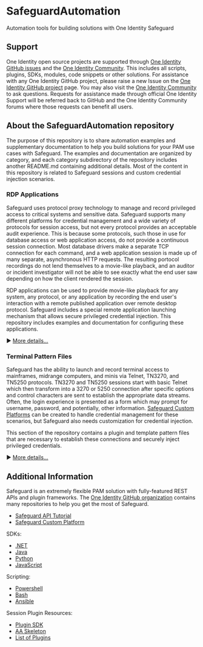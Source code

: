 # SafeguardAutomation
Automation tools for building solutions with One Identity Safeguard

## Support

One Identity open source projects are supported through [One Identity GitHub issues](https://github.com/OneIdentity/SafeguardAutoIt/issues) and the [One Identity Community](https://www.oneidentity.com/community/). This includes all scripts, plugins, SDKs, modules, code snippets or other solutions. For assistance with any One Identity GitHub project, please raise a new Issue on the [One Identity GitHub project](https://github.com/OneIdentity/SafeguardAutoIt/issues) page. You may also visit the [One Identity Community](https://www.oneidentity.com/community/) to ask questions.  Requests for assistance made through official One Identity Support will be referred back to GitHub and the One Identity Community forums where those requests can benefit all users.

## About the SafeguardAutomation repository

The purpose of this repository is to share automation examples and supplementary documentation to help you build solutions for your PAM use cases with Safeguard.  The examples and documentation are organized by category, and each category subdirectory of the repository includes another README.md containing additional details.  Most of the content in this repository is related to Safeguard sessions and custom credential injection scenarios.

### RDP Applications

Safeguard uses protocol proxy technology to manage and record privileged access to critical systems and sensitive data.  Safeguard supports many different platforms for credential management and a wide variety of protocols for session access, but not every protocol provides an acceptable audit experience.  This is because some protocols, such those in use for database access or web application access, do not provide a continuous session connection.  Most database drivers make a separate TCP connection for each command, and a web application session is made up of many separate, asynchronous HTTP requests.  The resulting portocol recordings do not lend themselves to a movie-like playback, and an auditor or incident investigator will not be able to see exactly what the end user saw depending on how the client rendered the session.

RDP applications can be used to provide movie-like playback for any system, any protocol, or any application by recording the end user's interaction with a remote published application over remote desktop protocol.  Safeguard includes a special remote application launching mechanism that allows secure privileged credential injection.  This repository includes examples and documentation for configuring these applications.

:arrow_forward: [More details...](RDP%20Applications)

### Terminal Pattern Files

Safeguard has the ability to launch and record terminal access to mainframes, midrange computers, and minis via Telnet, TN3270, and TN5250 protocols.  TN3270 and TN5250 sessions start with basic Telnet which then transform into a 3270 or 5250 connection after specific options and control characters are sent to establish the appropriate data streams.  Often, the login experience is presented as a form which may prompt for username, password, and potentially, other information.  [Safeguard Custom Platforms](https://github.com/OneIdentity/SafeguardCustomPlatform) can be created to handle credential management for these scenarios, but Safeguard also needs customization for credential injection.

This section of the repository contains a plugin and template pattern files that are necessary to establish these connections and securely inject privileged credentials.

:arrow_forward: [More details...](Terminal%20Pattern%20Files)

## Additional Information

Safeguard is an extremely flexible PAM solution with fully-featured REST APIs and plugin frameworks.  The [One Identity GitHub organization](https://github.com/OneIdentity) contains many repositories to help you get the most of Safeguard.

- [Safeguard API Tutorial](https://github.com/OneIdentity/safeguard-api-tutorial)
- [Safeguard Custom Platform](https://github.com/OneIdentity/SafeguardCustomPlatform)

SDKs:

- [.NET](https://github.com/OneIdentity/SafeguardDotNet)
- [Java](https://github.com/OneIdentity/SafeguardJava)
- [Python](https://github.com/OneIdentity/PySafeguard)
- [JavaScript](https://github.com/OneIdentity/safeguard.js)

Scripting:

- [Powershell](https://github.com/OneIdentity/safeguard-ps)
- [Bash](https://github.com/OneIdentity/safeguard-bash)
- [Ansible](https://github.com/OneIdentity/safeguard-ansible)

Session Plugin Resources:

- [Plugin SDK](https://github.com/OneIdentity/safeguard-sessions-plugin-sdk)
- [AA Skeleton](https://github.com/OneIdentity/safeguard-sessions-plugin-skeleton-aa)
- [List of Plugins](https://github.com/topics/oi-sps-plugin)
